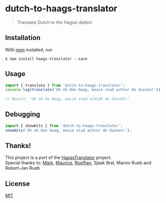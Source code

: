 # dutch-to-haags-translator
> Translate Dutch to the Hague dialect

## Installation
With [npm](https://www.npmjs.com/) installed, run
```
$ npm install haags-translator --save
```

## Usage
```javascript
import { translate } from 'dutch-to-haags-translator';
console.log(translate('Oh oh Den Haag, mooie stad achter de duinen!'));
  
// Result: "Oh oh De Haag, mauie stad achtâh de dùinûh!"
```

## Debugging
```javascript
import { showHits } from 'dutch-to-haags-translator';
showHits('Oh oh Den Haag, mooie stad achter de duinen!');
```

## Thanks!
This project is a port of the [HaagsTranslator](https://github.com/Q42/HaagsTranslator) project.   
Special thanks to: [Mark](https://github.com/crunchie84),
[Maurice](https://github.com/mauricehaak), [Roelfjan](https://github.com/roelfjan), Sjaak Bral, Marnix Rueb and Robert-Jan Rueb


## License
[MIT](https://opensource.org/licenses/MIT)
